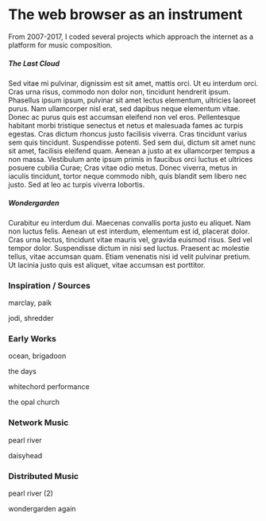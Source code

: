 # The web browser as an instrument

From 2007-2017, I coded several projects which approach the internet as a platform for music composition.

##### The Last Cloud

Sed vitae mi pulvinar, dignissim est sit amet, mattis orci. Ut eu interdum orci. Cras urna risus, commodo non dolor non, tincidunt hendrerit ipsum. Phasellus ipsum ipsum, pulvinar sit amet lectus elementum, ultricies laoreet purus. Nam ullamcorper nisl erat, sed dapibus neque elementum vitae. Donec ac purus quis est accumsan eleifend non vel eros. Pellentesque habitant morbi tristique senectus et netus et malesuada fames ac turpis egestas. Cras dictum rhoncus justo facilisis viverra. Cras tincidunt varius sem quis tincidunt. Suspendisse potenti. Sed sem dui, dictum sit amet nunc sit amet, facilisis eleifend quam. Aenean a justo at ex ullamcorper tempus a non massa. Vestibulum ante ipsum primis in faucibus orci luctus et ultrices posuere cubilia Curae; Cras vitae odio metus. Donec viverra, metus in iaculis tincidunt, tortor neque commodo nibh, quis blandit sem libero nec justo. Sed at leo ac turpis viverra lobortis.

##### Wondergarden

Curabitur eu interdum dui. Maecenas convallis porta justo eu aliquet. Nam non luctus felis. Aenean ut est interdum, elementum est id, placerat dolor. Cras urna lectus, tincidunt vitae mauris vel, gravida euismod risus. Sed vel tempor dolor. Suspendisse dictum in nisi sed luctus. Praesent ac molestie tellus, vitae accumsan quam. Etiam venenatis nisi id velit pulvinar pretium. Ut lacinia justo quis est aliquet, vitae accumsan est porttitor.


### Inspiration / Sources

marclay, paik

jodi, shredder


### Early Works

ocean, brigadoon

the days

whitechord performance

the opal church

### Network Music

pearl river

daisyhead

### Distributed Music

pearl river (2)

wondergarden again
